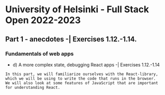 # University of Helsinki - Full Stack Open 2022-2023

## Part 1 - anecdotes -| Exercises 1.12.-1.14.
### Fundamentals of web apps
- d) A more complex state, debugging React apps -| Exercises 1.12.-1.14

~~~ 
In this part, we will familiarize ourselves with the React-library, 
which we will be using to write the code that runs in the browser. 
We will also look at some features of JavaScript that are important for understanding React.
~~~